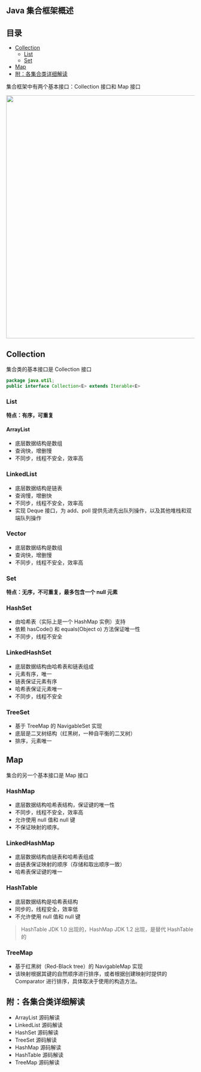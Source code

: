 ## Java 集合框架概述

## 目录

- [Collection](#Collection)
  - [List](#List)
  - [Set](#Set)
- [Map](#Map)
- [附：各集合类详细解读](#附：各集合类详细解读)

集合框架中有两个基本接口：Collection 接口和 Map 接口

<div align="center"><img src="https://upload-images.jianshu.io/upload_images/3297676-0d6aaa884eb86dc2.png?imageMogr2/auto-orient/strip%7CimageView2/2/w/1240" width= "650px"></div>

## Collection

集合类的基本接口是 Collection 接口

```java
package java.util;
public interface Collection<E> extends Iterable<E>
```



### List

**特点：有序，可重复**

#### ArrayList

- 底层数据结构是数组
- 查询快，增删慢
- 不同步，线程不安全，效率高



### LinkedList

- 底层数据结构是链表
- 查询慢，增删快
- 不同步，线程不安全，效率高
- 实现 Deque 接口，为 add、poll 提供先进先出队列操作，以及其他堆栈和双端队列操作



### Vector

- 底层数据结构是数组
- 查询快，增删慢
- 不同步，线程不安全，效率高



### Set

**特点：无序，不可重复，最多包含一个 null 元素**



### HashSet

- 由哈希表（实际上是一个 HashMap 实例）支持
- 依赖 hasCode() 和 equals(Object o) 方法保证唯一性
- 不同步，线程不安全



### LinkedHashSet

- 底层数据结构由哈希表和链表组成
- 元素有序，唯一
- 链表保证元素有序
- 哈希表保证元素唯一
- 不同步，线程不安全



### TreeSet

- 基于 TreeMap 的 NavigableSet 实现
- 底层是二叉树结构（红黑树，一种自平衡的二叉树）
- 排序，元素唯一



## Map

集合的另一个基本接口是 Map 接口

### HashMap

- 底层数据结构哈希表结构，保证键的唯一性
- 不同步，线程不安全，效率高
- 允许使用 null 值和 null 键
- 不保证映射的顺序。



### LinkedHashMap

- 底层数据结构由链表和哈希表组成
- 由链表保证映射的顺序（存储和取出顺序一致）
- 哈希表保证键的唯一



### HashTable

- 底层数据结构是哈希表结构
- 同步的，线程安全，效率低
- 不允许使用 null 值和 null 键

> HashTable JDK 1.0 出现的，HashMap JDK 1.2 出现，是替代 HashTable 的



### TreeMap

- 基于红黑树（Red-Black tree）的 NavigableMap 实现
- 该映射根据其键的自然顺序进行排序，或者根据创建映射时提供的 Comparator 进行排序，具体取决于使用的构造方法。



## 附：各集合类详细解读

- ArrayList 源码解读
- LinkedList 源码解读
- HashSet 源码解读
- TreeSet 源码解读
- HashMap 源码解读
- HashTable 源码解读
- TreeMap 源码解读

